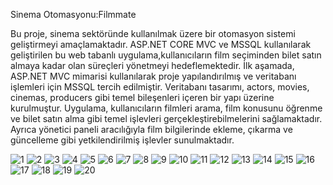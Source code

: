 Sinema Otomasyonu:Filmmate

Bu proje, sinema sektöründe kullanılmak üzere bir otomasyon sistemi geliştirmeyi amaçlamaktadır. ASP.NET CORE MVC ve MSSQL kullanılarak geliştirilen bu web tabanlı uygulama,kullanıcıların film seçiminden bilet satın almaya kadar olan süreçleri yönetmeyi hedeflemektedir.
İlk aşamada, ASP.NET MVC mimarisi kullanılarak proje yapılandırılmış ve veritabanı işlemleri için MSSQL tercih edilmiştir. Veritabanı tasarımı, actors, movies, cinemas, producers gibi temel bileşenleri  içeren bir yapı üzerine kurulmuştur. 
Uygulama, kullanıcıların filmleri arama, film konusunu öğrenme ve bilet satın alma gibi temel işlevleri gerçekleştirebilmelerini sağlamaktadır. Ayrıca yönetici paneli aracılığıyla film bilgilerinde ekleme, çıkarma ve güncelleme gibi yetkilendirilmiş işlevler sunulmaktadır.

![1](https://github.com/gulsum04/sinemaOtamasyonu/assets/149891161/0d03a350-ef19-421b-ad9c-d692d85f55ce)
![2](https://github.com/gulsum04/sinemaOtamasyonu/assets/149891161/91ff347b-f8f5-4ef5-b1b9-f4f73f6bdd90)
![3](https://github.com/gulsum04/sinemaOtamasyonu/assets/149891161/cc5a4606-94e1-4853-83ae-800c2f4a39a8)
![4](https://github.com/gulsum04/sinemaOtamasyonu/assets/149891161/d423f2c3-873c-4e99-87e9-672a70cf3b31)
![5](https://github.com/gulsum04/sinemaOtamasyonu/assets/149891161/add78cdb-8db2-4e19-bee1-753268e0cf6d)
![6](https://github.com/gulsum04/sinemaOtamasyonu/assets/149891161/d764d3e2-fa95-4f29-b400-aa49f00faac9)
![7](https://github.com/gulsum04/sinemaOtamasyonu/assets/149891161/37e2d54c-4160-4348-a711-c58a9609960c)
![8](https://github.com/gulsum04/sinemaOtamasyonu/assets/149891161/8c0505a8-47fd-447b-bab6-5fca8ce21a19)
![9](https://github.com/gulsum04/sinemaOtamasyonu/assets/149891161/16cee846-8c70-49a6-8206-cfbf6956e8f5)
![10](https://github.com/gulsum04/sinemaOtamasyonu/assets/149891161/08542ed6-b043-4808-adf5-8e6437119a13)
![11](https://github.com/gulsum04/sinemaOtamasyonu/assets/149891161/0e972357-c64c-42cc-a2e4-55e63a575113)
![12](https://github.com/gulsum04/sinemaOtamasyonu/assets/149891161/9bc9f7fe-7d74-46ba-80da-fdcccbaa9438)
![13](https://github.com/gulsum04/sinemaOtamasyonu/assets/149891161/cffe43bb-a443-45a8-ae75-ac1977ad62d0)
![14](https://github.com/gulsum04/sinemaOtamasyonu/assets/149891161/02e8ee6c-2a8f-4f3b-88df-0015d0cd5733)
![15](https://github.com/gulsum04/sinemaOtamasyonu/assets/149891161/76eddb95-b2fc-4982-870b-33b85bb313da)
![16](https://github.com/gulsum04/sinemaOtamasyonu/assets/149891161/a94073b7-aadf-4dee-9229-e80656d2ac93)
![17](https://github.com/gulsum04/sinemaOtamasyonu/assets/149891161/4ae71f51-8be4-4fff-b691-eac325511450)
![18](https://github.com/gulsum04/sinemaOtamasyonu/assets/149891161/4065d246-03da-4533-81fa-e6f41a42047f)
![19](https://github.com/gulsum04/sinemaOtamasyonu/assets/149891161/b801b280-a842-456b-b2bd-b2d96b20f421)
![20](https://github.com/gulsum04/sinemaOtamasyonu/assets/149891161/61217201-c34a-4542-a0f8-9cffdff400e3)

